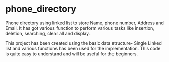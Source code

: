 # phone_directory
Phone directory using linked list to store Name, phone number, Address and Email. It has got various function to perform various tasks like insertion, deletion, searching, clear all and display.

This project has been created using the basic data structure- Single Linked list and various functions has been used for the implementation.
This code is quite easy to understand and will be useful for the beginners.

